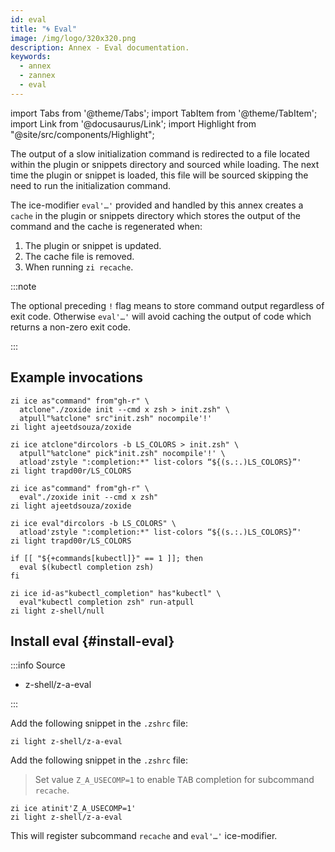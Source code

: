 ```yaml
---
id: eval
title: "🌀 Eval"
image: /img/logo/320x320.png
description: Annex - Eval documentation.
keywords:
  - annex
  - zannex
  - eval
---
```


<!-- @format -->

<!-- TODO: Add image/video/code examples -->

import Tabs from '@theme/Tabs';
import TabItem from '@theme/TabItem';
import Link from '@docusaurus/Link';
import Highlight from "@site/src/components/Highlight";

The output of a slow initialization command is redirected to a file located within the plugin or snippets directory and sourced while loading. The next time the plugin or snippet is loaded, this file will be sourced skipping the need to run the initialization command.

The ice-modifier `eval'…'` provided and handled by this annex creates a `cache` in the plugin or snippets directory which stores the output of the command and the cache is regenerated when:

1. The plugin or snippet is updated.
2. The cache file is removed.
3. When running `zi recache`.

:::note

The optional preceding `!` flag means to store command output regardless of exit code. Otherwise `eval'…'` will avoid caching the output of code which returns a non-zero exit code.

:::

## Example invocations

<Tabs>
  <TabItem value="no-eval+zi" label="No Eval + Zi" default>

```shell showLineNumbers
zi ice as"command" from"gh-r" \
  atclone"./zoxide init --cmd x zsh > init.zsh" \
  atpull"%atclone" src"init.zsh" nocompile'!'
zi light ajeetdsouza/zoxide
```

```shell showLineNumbers
zi ice atclone"dircolors -b LS_COLORS > init.zsh" \
  atpull"%atclone" pick"init.zsh" nocompile'!' \
  atload'zstyle ":completion:*" list-colors “${(s.:.)LS_COLORS}”'
zi light trapd00r/LS_COLORS
```

  </TabItem>
  <TabItem value="eval+zi" label="Eval + Zi">

```shell {2} showLineNumbers
zi ice as"command" from"gh-r" \
  eval"./zoxide init --cmd x zsh"
zi light ajeetdsouza/zoxide
```

```shell {1} showLineNumbers
zi ice eval"dircolors -b LS_COLORS" \
  atload'zstyle ":completion:*" list-colors “${(s.:.)LS_COLORS}”'
zi light trapd00r/LS_COLORS
```

  </TabItem>
</Tabs>
<Tabs>
  <TabItem value="no-zi-eval" label="No Zi + Eval">

```shell showLineNumbers
if [[ "${+commands[kubectl]}" == 1 ]]; then
  eval $(kubectl completion zsh)
fi
```

  </TabItem>
  <TabItem value="zi+eval" label="Zi + Eval">

```shell {2} showLineNumbers
zi ice id-as"kubectl_completion" has"kubectl" \
  eval"kubectl completion zsh" run-atpull
zi light z-shell/null
```

  </TabItem>
</Tabs>

## Install eval {#install-eval}

:::info Source

- <Link className="github-link" href="https://github.com/z-shell/z-a-eval">z-shell/z-a-eval</Link>

:::

<Tabs>
  <TabItem value="default" label="Default" default>

Add the following snippet in the `.zshrc` file:

```shell
zi light z-shell/z-a-eval
```

  </TabItem>
  <TabItem value="tab-completion" label="Enable Completion">

Add the following snippet in the `.zshrc` file:

> Set value `Z_A_USECOMP=1` to enable <kbd>TAB</kbd> completion for subcommand `recache`.

```shell showLineNumbers
zi ice atinit'Z_A_USECOMP=1'
zi light z-shell/z-a-eval
```

  </TabItem>
</Tabs>

This will register subcommand `recache` and `eval'…'` ice-modifier.
